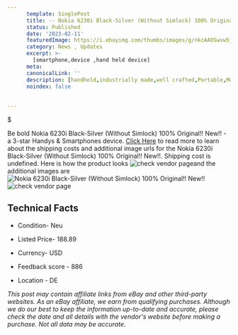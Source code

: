 ```yaml
---
      template: SinglePost
      title: -- Nokia 6230i Black-Silver (Without Simlock) 100% Original!! New!!
      status: Published
      date: '2023-02-11'
      featuredImage: https://i.ebayimg.com/thumbs/images/g/nkcAAOSwvw5jyC3d/s-l225.jpg
      category: News , Updates
      excerpt: >-
        [smartphone,device ,hand held device]
      meta:
      canonicalLink: ''
      description: [handheld,industrially made,well crafted,Portable,Mobile,Compact,Convenient,Lightweight,Maneuverable,Man-portable,Miniature,Carriable,Hand-held,Light,Holdable,Transportable,Mobile device,Pocket-sized,On-the-go,Wireless,Cordless,Compact size,Convenient size, smartphone,device ,hand held device]
      noindex: false
      
        
---
```

$

Be bold Nokia 6230i Black-Silver (Without Simlock) 100% Original!! New!! - a 3-star Handys & Smartphones device. [Click Here](https://www.ebay.com/itm/255810492469?hash=item3b8f7e5835%3Ag%3AnkcAAOSwvw5jyC3d&mkevt=1&mkcid=1&mkrid=711-53200-19255-0&campid=%253CePNCampaignId%253E&customid=%253CreferenceId%253E&toolid=10049) to read more to learn about the shipping costs and additional image urls for the Nokia 6230i Black-Silver (Without Simlock) 100% Original!! New!!. Shipping cost is undefined. Here is how the product looks ![check vendor page](https://i.ebayimg.com/thumbs/images/g/nkcAAOSwvw5jyC3d/s-l225.jpg)and the additional images are![Nokia 6230i Black-Silver (Without Simlock) 100% Original!! New!!](https://i.ebayimg.com/images/g/nkcAAOSwvw5jyC3d/s-l1600.jpg)![check vendor page](https://origin-galleryplus.ebayimg.com/ws/web/255810492469_2_0_1/225x225.jpg,https://origin-galleryplus.ebayimg.com/ws/web/255810492469_3_0_1/225x225.jpg,https://origin-galleryplus.ebayimg.com/ws/web/255810492469_4_0_1/225x225.jpg,https://origin-galleryplus.ebayimg.com/ws/web/255810492469_5_0_1/225x225.jpg,https://origin-galleryplus.ebayimg.com/ws/web/255810492469_6_0_1/225x225.jpg,https://origin-galleryplus.ebayimg.com/ws/web/255810492469_7_0_1/225x225.jpg,https://origin-galleryplus.ebayimg.com/ws/web/255810492469_8_0_1/225x225.jpg,https://origin-galleryplus.ebayimg.com/ws/web/255810492469_9_0_1/225x225.jpg,https://origin-galleryplus.ebayimg.com/ws/web/255810492469_10_0_1/225x225.jpg)



 ## Technical Facts 



     
      

 - Condition- Neu 


      

 - Listed Price- 188.89 


      

 - Currency- USD 


      

 - Feedback score - 886 


      

 - Location - DE 


      
      

 *_This post may contain affiliate links from eBay and other third-party websites. As an eBay affiliate, we earn from qualifying purchases. Although we do our best to keep the information up-to-date and accurate, please check the date and all details with the vendor's website before making a purchase. Not all data may be accurate._*






